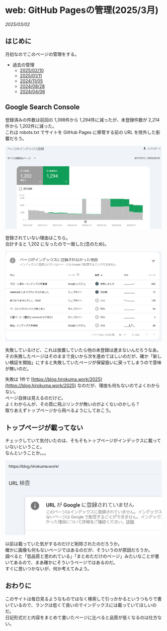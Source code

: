 # web: GitHub Pagesの管理(2025/3月)

_2025/03/02_

## はじめに

月初なのでこのページの管理をする。

* 過去の管理
  * [2025/02/10](/2025/02/20250210-web.html)
  * [2025/01/11](/2025/01/20250111-web.html)
  * [2024/11/05](/2024/11/20241105-web.html)
  * [2024/08/28](/2024/08/20240828-ghp.html)
  * [2024/04/06](/2024/04/20240406-githubio.html)

## Google Search Console

登録済みの件数は前回の 1,398件から 1,294件に減ったが、未登録件数が 2,214件から 1,202件に減った。  
これは robots.txt でサイトを GitHub Pages に移管する前の URL を除外した影響だろう。  

![image](images/20250302a-2.png)

登録されていない理由はこちら。  
合計すると 1,202 になったので一致した(念のため)。

![image](images/20250302a-3.png)

失敗しているけど、これは放置していたら他の未登録は進まないんだろうなあ。  
その失敗したページはそのままで良いから次を進めてほしいのだが、確か「新しい検証を開始」にすると失敗していたページが保留扱いに戻ってしまうので意味が無いのだ。

失敗は 1件で [https://blog.hirokuma.work/2025](https://blog.hirokuma.work/2025) なのだが、理由も何もないのでよくわからない。  
ページ自体は見えるのだけど。  
よくわからんが、その頁に飛ぶリンクが無いのがよくないのかしら？  
取りあえずトップページから飛べるようにしておこう。

## トップページが載ってない

チェックしていて気付いたのは、そもそもトップページがインデックスに載っていないということ。  
なんということか。。。

![image](images/20250302a-1.png)

以前は載っていた気がするのだけど削除されたのだろうか。  
確かに画像も何もないページではあるのだが、そういうのが原因だろうか。  
調べると「低品質と思われている」「まとめただけのページ」みたいなことが書いてあるので、まあ確かにそういうページではあるのだ。  
すぐに思いつかないが、何か考えてみよう。

## おわりに

このサイトは毎日見るようなものではなく検索して引っかかるというつもりで書いているので、ランクは低くて良いのでインデックスには載っていてほしいのだ。  
日記形式だと内容をまとめて書いたページに比べると品質が低くなるのは仕方ない。
